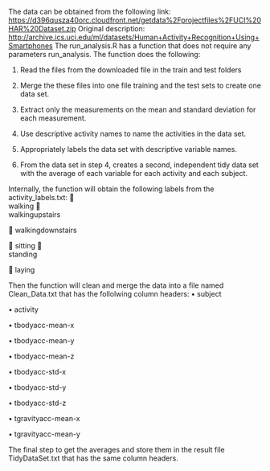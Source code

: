 The data can be obtained from the following link: https://d396qusza40orc.cloudfront.net/getdata%2Fprojectfiles%2FUCI%20HAR%20Dataset.zip
Original description: http://archive.ics.uci.edu/ml/datasets/Human+Activity+Recognition+Using+Smartphones
The run_analysis.R has a function that does not require any parameters run_analysis. The function does the following:

1.	Read the files from the downloaded file in the train and test folders

2.	Merge the these files into one file training and the test sets to create one data set.

3.	Extract only the measurements on the mean and standard deviation for each measurement. 

4.	Use descriptive activity names to name the activities in the data set.

5.	Appropriately labels the data set with descriptive variable names. 

6.	From the data set in step 4, creates a second, independent tidy data set with the average of each variable for each activity and each subject.

Internally, the function will obtain the following labels from the activity_labels.txt:
	
  walking
	
  walkingupstairs
  
	walkingdownstairs

	sitting
	
  standing

	laying

Then the function will clean and merge the data into a file named Clean_Data.txt that has the follolwing column headers:
•	subject

•	activity

•	tbodyacc-mean-x 

•	tbodyacc-mean-y 

•	tbodyacc-mean-z 

•	tbodyacc-std-x 

•	tbodyacc-std-y 

•	tbodyacc-std-z 

•	tgravityacc-mean-x 

•	tgravityacc-mean-y

The final step to get the averages and store them in the result file TidyDataSet.txt that has the same column headers.
